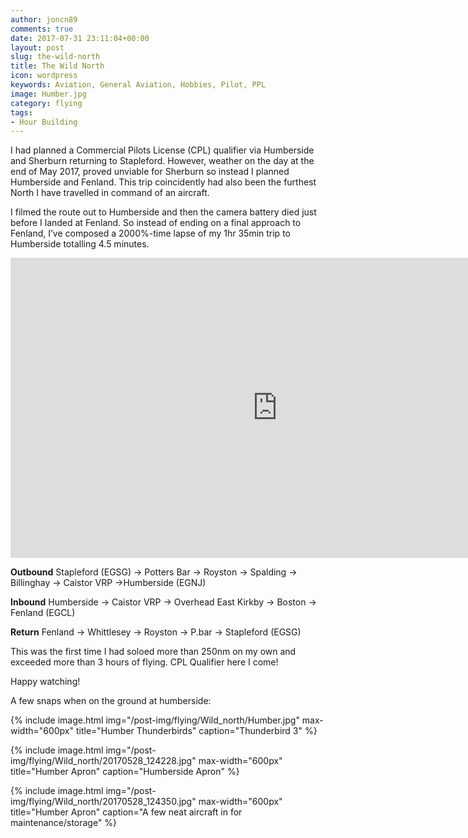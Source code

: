 ```yaml
---
author: joncn89
comments: true
date: 2017-07-31 23:11:04+00:00
layout: post
slug: the-wild-north
title: The Wild North
icon: wordpress
keywords: Aviation, General Aviation, Hobbies, Pilot, PPL
image: Humber.jpg
category: flying
tags:
- Hour Building
---
```


I had planned a Commercial Pilots License (CPL) qualifier via Humberside and Sherburn returning to Stapleford. However, weather on the day at the end of May 2017, proved unviable for Sherburn so instead I planned Humberside and Fenland. This trip coincidently had also been the furthest North I have travelled in command of an aircraft.

I filmed the route out to Humberside and then the camera battery died just before I landed at Fenland. So instead of ending on a final approach to Fenland, I’ve composed a 2000%-time lapse of my 1hr 35min trip to Humberside totalling 4.5 minutes.

<iframe width="854" height="480" src="https://www.youtube.com/embed/PQTMvUQtDrg" frameborder="0" allowfullscreen></iframe>

**Outbound** Stapleford (EGSG) -> Potters Bar -> Royston -> Spalding -> Billinghay -> Caistor VRP ->Humberside (EGNJ)

**Inbound** Humberside -> Caistor VRP -> Overhead East Kirkby -> Boston -> Fenland (EGCL)

**Return** Fenland -> Whittlesey -> Royston -> P.bar -> Stapleford (EGSG)

This was the first time I had soloed more than 250nm on my own and exceeded more than 3 hours of flying. CPL Qualifier here I come!

Happy watching!

A few snaps when on the ground at humberside:

{% include image.html
            img="/post-img/flying/Wild_north/Humber.jpg"
		max-width="600px"
            title="Humber Thunderbirds"
            caption="Thunderbird 3" %}

{% include image.html
            img="/post-img/flying/Wild_north/20170528_124228.jpg"
		max-width="600px"
            title="Humber Apron"
            caption="Humberside Apron" %}

{% include image.html
            img="/post-img/flying/Wild_north/20170528_124350.jpg"
		max-width="600px"
            title="Humber Apron"
            caption="A few neat aircraft in for maintenance/storage" %}